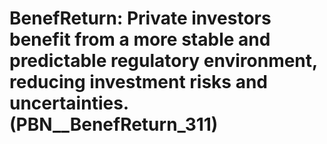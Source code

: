 # BenefReturn: __Private investors benefit from a more stable and predictable regulatory environment, reducing investment risks and uncertainties.__ (PBN__BenefReturn_311)

